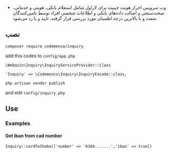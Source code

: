 - وب سرویس احراز هویت جیبیت برای لاراول شامل استعلام بانکی، هویتی و خدماتی، صحت‌سنجی و اصالت داده‌های بانکی و اطلاعات شخصی افراد توسط تامین‌کنندگان متعدد و با بالاترین درجه اطمینان مورد بررسی قرار گرفته، تایید و یا رد می‌شود.

## نصب
```
composer require codemenco/inquiry
```
add this codes to `config/app.php`

```
\Webazin\Inquiry\InquiryServiceProvider::class
```

```
'Inquiry' => \Codemenco\Inquiry\InquiryFacade::class,
```
```
php artisan vendor publish
```
and edit ``config/inquiry.php``

## Use

### Examples

#### Get iban from cad number
```
Inquiry::cardToSheba(['number' => '6104.......','iban' => true])
```
